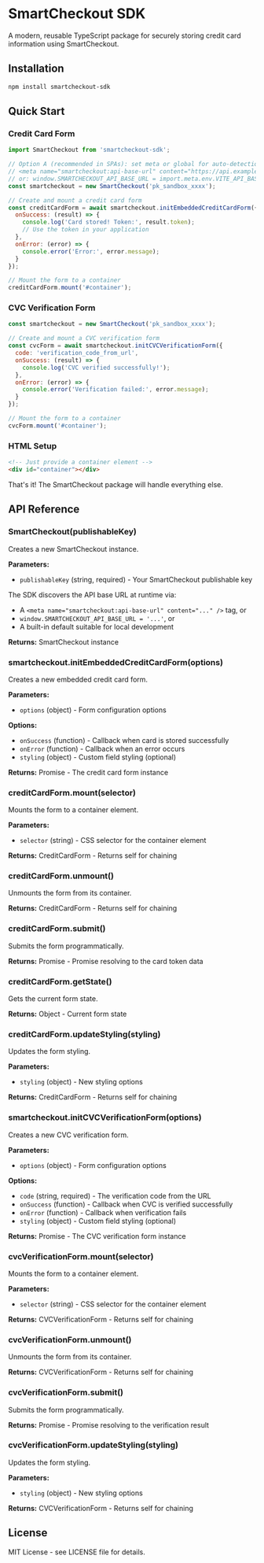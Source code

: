 # SmartCheckout SDK

A modern, reusable TypeScript package for securely storing credit card information using SmartCheckout.

## Installation

```bash
npm install smartcheckout-sdk
```

## Quick Start

### Credit Card Form

```javascript
import SmartCheckout from 'smartcheckout-sdk';

// Option A (recommended in SPAs): set meta or global for auto-detection
// <meta name="smartcheckout:api-base-url" content="https://api.example.com" />
// or: window.SMARTCHECKOUT_API_BASE_URL = import.meta.env.VITE_API_BASE_URL;
const smartcheckout = new SmartCheckout('pk_sandbox_xxxx');

// Create and mount a credit card form
const creditCardForm = await smartcheckout.initEmbeddedCreditCardForm({
  onSuccess: (result) => {
    console.log('Card stored! Token:', result.token);
    // Use the token in your application
  },
  onError: (error) => {
    console.error('Error:', error.message);
  }
});

// Mount the form to a container
creditCardForm.mount('#container');
```

### CVC Verification Form

```javascript
const smartcheckout = new SmartCheckout('pk_sandbox_xxxx');

// Create and mount a CVC verification form
const cvcForm = await smartcheckout.initCVCVerificationForm({
  code: 'verification_code_from_url',
  onSuccess: (result) => {
    console.log('CVC verified successfully!');
  },
  onError: (error) => {
    console.error('Verification failed:', error.message);
  }
});

// Mount the form to a container
cvcForm.mount('#container');
```

### HTML Setup

```html
<!-- Just provide a container element -->
<div id="container"></div>
```

That's it! The SmartCheckout package will handle everything else.

## API Reference

### SmartCheckout(publishableKey)

Creates a new SmartCheckout instance.

**Parameters:**
- `publishableKey` (string, required) - Your SmartCheckout publishable key

The SDK discovers the API base URL at runtime via:
- A `<meta name="smartcheckout:api-base-url" content="..." />` tag, or
- `window.SMARTCHECKOUT_API_BASE_URL = '...'`, or
- A built-in default suitable for local development

**Returns:** SmartCheckout instance

### smartcheckout.initEmbeddedCreditCardForm(options)

Creates a new embedded credit card form.

**Parameters:**
- `options` (object) - Form configuration options

**Options:**
- `onSuccess` (function) - Callback when card is stored successfully  
- `onError` (function) - Callback when an error occurs
- `styling` (object) - Custom field styling (optional)

**Returns:** Promise<CreditCardForm> - The credit card form instance

### creditCardForm.mount(selector)

Mounts the form to a container element.

**Parameters:**
- `selector` (string) - CSS selector for the container element

**Returns:** CreditCardForm - Returns self for chaining

### creditCardForm.unmount()

Unmounts the form from its container.

**Returns:** CreditCardForm - Returns self for chaining

### creditCardForm.submit()

Submits the form programmatically.

**Returns:** Promise<Object> - Promise resolving to the card token data

### creditCardForm.getState()

Gets the current form state.

**Returns:** Object - Current form state

### creditCardForm.updateStyling(styling)

Updates the form styling.

**Parameters:**
- `styling` (object) - New styling options

**Returns:** CreditCardForm - Returns self for chaining

### smartcheckout.initCVCVerificationForm(options)

Creates a new CVC verification form.

**Parameters:**
- `options` (object) - Form configuration options

**Options:**
- `code` (string, required) - The verification code from the URL
- `onSuccess` (function) - Callback when CVC is verified successfully
- `onError` (function) - Callback when verification fails
- `styling` (object) - Custom field styling (optional)

**Returns:** Promise<CVCVerificationForm> - The CVC verification form instance

### cvcVerificationForm.mount(selector)

Mounts the form to a container element.

**Parameters:**
- `selector` (string) - CSS selector for the container element

**Returns:** CVCVerificationForm - Returns self for chaining

### cvcVerificationForm.unmount()

Unmounts the form from its container.

**Returns:** CVCVerificationForm - Returns self for chaining

### cvcVerificationForm.submit()

Submits the form programmatically.

**Returns:** Promise<CVCVerificationResult> - Promise resolving to the verification result

### cvcVerificationForm.updateStyling(styling)

Updates the form styling.

**Parameters:**
- `styling` (object) - New styling options

**Returns:** CVCVerificationForm - Returns self for chaining


## License

MIT License - see LICENSE file for details. 